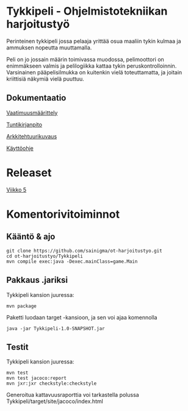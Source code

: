 # Tykkipeli - Ohjelmistotekniikan harjoitustyö

Perinteinen tykkipeli jossa pelaaja yrittää osua maaliin tykin kulmaa ja ammuksen nopeutta muuttamalla.

Peli on jo jossain määrin toimivassa muodossa, pelimoottori on enimmäkseen valmis ja pelilogiikka kattaa tykin peruskontrolloinnin. Varsinainen pääpelisilmukka on kuitenkin vielä toteuttamatta, ja joitain kriittisiä näkymiä vielä puuttuu.

## Dokumentaatio

[Vaatimuusmäärittely](/dokumentaatio/vaatimusmaarittely.md)

[Tuntikirjanpito](/dokumentaatio/tuntikirjanpito.md)

[Arkkitehtuurikuvaus](/dokumentaatio/arkkitehtuuri.md)

[Käyttöohje](/dokumentaatio/kayttoohje.md)

# Releaset

[Viikko 5](https://github.com/sainigma/ot-harjoitustyo/releases/tag/0.6)

# Komentorivitoiminnot

## Kääntö & ajo

    git clone https://github.com/sainigma/ot-harjoitustyo.git
    cd ot-harjoitustyo/Tykkipeli
    mvn compile exec:java -Dexec.mainClass=game.Main

## Pakkaus .jariksi

Tykkipeli kansion juuressa:

    mvn package

Paketti luodaan target -kansioon, ja sen voi ajaa komennolla

    java -jar Tykkipeli-1.0-SNAPSHOT.jar

## Testit

Tykkipeli kansion juuressa:

    mvn test
    mvn test jacoco:report
    mvn jxr:jxr checkstyle:checkstyle

Generoitua kattavuusraporttia voi tarkastella polussa Tykkipeli/target/site/jacoco/index.html